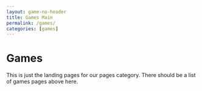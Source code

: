 ```yaml
---
layout: game-no-header
title: Games Main
permalink: /games/
categories: [games]
---
```


<h1>Games</h1>

This is just the landing pages for our pages category. There should be a list of games pages above here.

